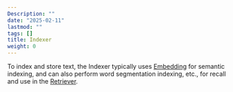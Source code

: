 ```yaml
---
Description: ""
date: "2025-02-11"
lastmod: ""
tags: []
title: Indexer
weight: 0
---
```


To index and store text, the Indexer typically uses [Embedding](/en/docs/eino/ecosystem/embedding) for semantic indexing, and can also perform word segmentation indexing, etc., for recall and use in the [Retriever](/en/docs/eino/ecosystem/retriever).
